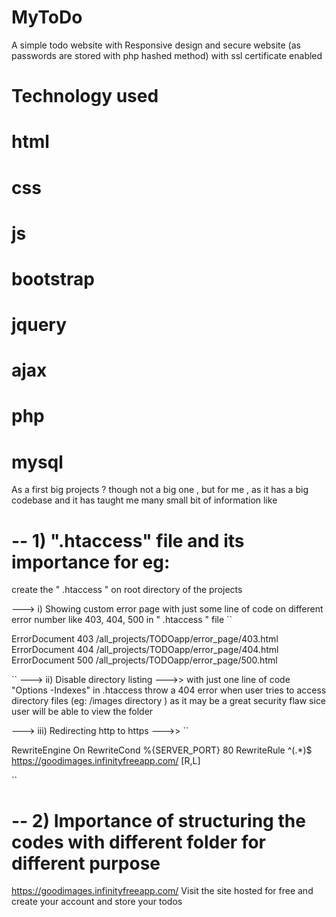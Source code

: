 # MyToDo


A simple todo website with Responsive design and secure website (as passwords are stored with php hashed method)
with ssl certificate enabled 


# Technology used
# html
# css
# js
# bootstrap
# jquery
# ajax
# php
# mysql

As a first big projects ? though not a big one , but for me , as it has a big codebase and it has taught me many small bit of information like

# -- 1) ".htaccess" file and its importance for eg:

   create the " .htaccess " on root directory of the projects  
  
  
  ---> i) Showing custom error page with just some line of code on different error number like 403, 404, 500 in " .htaccess " file
   ``
   
   ErrorDocument 403 /all_projects/TODOapp/error_page/403.html
   ErrorDocument 404 /all_projects/TODOapp/error_page/404.html
   ErrorDocument 500 /all_projects/TODOapp/error_page/500.html
   
   ``
  ---> ii) Disable directory listing --->>
   with just one line of code "Options -Indexes" in .htaccess throw a 404 error when user tries to access directory files 
   (eg: /images directory ) as it may be a great security flaw sice user will be able to view the folder
 
  ---> iii) Redirecting http to https  --->> 
  ``
  
RewriteEngine On
RewriteCond %{SERVER_PORT} 80
RewriteRule ^(.*)$ https://goodimages.infinityfreeapp.com/ [R,L]
  
  ``
  
# -- 2) Importance of structuring the codes with different folder for different purpose

 https://goodimages.infinityfreeapp.com/   Visit the site hosted for free and create your account and store your todos
